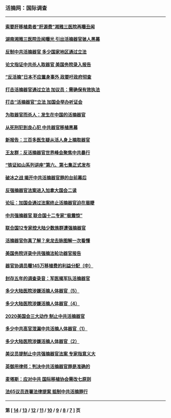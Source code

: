 ### 活摘网：国际调查
---
#### [索要肝移植患者“肝源费”湘雅三医院再曝丑闻](../../pages/nf5947/n14055320.md?10060430) 
#### [湖南湘雅三医院丑闻曝光 引出活摘器官骇人黑幕](../../pages/nf5947/n14051847.md?10060430) 
#### [反制中共活摘器官 多少国家地区通过立法](../../pages/nf5947/n14009863.md?10060430) 
#### [论文指证中共杀人取器官 美国务院录入报告](../../pages/nf5947/n13999890.md?10060430) 
#### [“反活摘”日本不应置身事外 政要吁政府彻查](../../pages/nf5947/n13971188.md?10060430) 
#### [打击活摘器官通过立法 加议员：需确保有效执法](../../pages/nf5947/n13886356.md?10060430) 
#### [打击“活摘器官”立法 加国会举办听证会](../../pages/nf5947/n13869362.md?10060430) 
#### [为取器官而杀人：发生在中国的活摘器官](../../pages/nf5947/n13794731.md?10060430) 
#### [从死刑犯到良心犯 中共器官移植黑幕](../../pages/nf5947/n13764669.md?10060430) 
#### [新报告：三百多医生疑从活人身上摘取器官](../../pages/nf5947/n13703044.md?10060430) 
#### [王友群：反活摘器官世界峰会聚焦中共暴行](../../pages/nf5947/n13250738.md?10060430) 
#### [“铁证如山系列讲座”第六、第七集正式发布](../../pages/nf5947/n13106287.md?10060430) 
#### [破冰之战 揭开中共活摘器官罪的台前幕后](../../pages/nf5947/n13082457.md?10060430) 
#### [反强摘器官法案进入加拿大国会二读](../../pages/nf5947/n13033450.md?10060430) 
#### [论坛：加国会通过法案终止活摘器官迫在眉睫](../../pages/nf5947/n13029839.md?10060430) 
#### [中共强摘器官 联合国十二专家“极震惊”](../../pages/nf5947/n13024313.md?10060430) 
#### [联合国12专家控大陆少数族群遭强摘器官](../../pages/nf5947/n13023877.md?10060430) 
#### [活摘器官你真了解？来龙去脉图解一次看懂](../../pages/nf5947/n13013820.md?10060430) 
#### [美国务院详录中共强摘法轮功器官报告](../../pages/nf5947/n12944519.md?10060430) 
#### [器官协调员曝145万移植费的利益分配（中）](../../pages/nf5947/n12894547.md?10060430) 
#### [封存五年的调查录音：军医揭军队活摘器官](../../pages/nf5947/n12798692.md?10060430) 
#### [多少大陆医院涉嫌活摘人体器官（5）](../../pages/nf5947/n12768383.md?10060430) 
#### [多少大陆医院涉嫌活摘人体器官（4）](../../pages/nf5947/n12664434.md?10060430) 
#### [2020美国会三大动作 制止中共活摘器官](../../pages/nf5947/n12682004.md?10060430) 
#### [多少中共高官泄漏中共活摘人体器官（1）](../../pages/nf5947/n12671234.md?10060430) 
#### [多少大陆医院涉嫌活摘人体器官（2）](../../pages/nf5947/n12655589.md?10060430) 
#### [美议员提制止中共强摘器官法案 专家指意义大](../../pages/nf5947/n12630561.md?10060430) 
#### [英御用律师：判决中共活摘器官罪是准确的](../../pages/nf5947/n12580740.md?10060430) 
#### [麦塔斯：应对中共 国际移植协会需改七原则](../../pages/nf5947/n12514711.md?10060430) 
#### [法65议员连署法律提案 抵制中共活摘罪行](../../pages/nf5947/n12437047.md?10060430) 

---
#### 第 [ [14](./14.md?10060430) / [13](./13.md?10060430) / [12](./12.md?10060430) / [11](./11.md?10060430) / [10](./10.md?10060430) / [9](./9.md?10060430) / [8](./8.md?10060430) / [7](./7.md?10060430) ] 页
